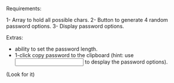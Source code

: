 Requirements:

1- Array to hold all possible chars.
2- Button to generate 4 random password options.
3- Display password options.

Extras: 
* ability to set the password length.
* 1-click copy password to the clipboard (hint: use <input type=text> to desplay the password options).


<form action=""> (Look for it)

